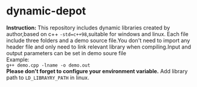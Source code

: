 # dynamic-depot
**Instruction:** This repository includes dynamic libraries created by author,based on c++ `-std=c++98`,suitable for windows and linux.
Each file include three folders and a demo source file.You don't need to import any header file and only 
need to link relevant library when compiling.Input and output parameters can be set in demo soure file  
Example:  
`g++ demo.cpp -lname -o demo.out`  
**Please don't forget to configure your environment variable.** Add library path to `LD_LIBRAYRY_PATH` in linux.
